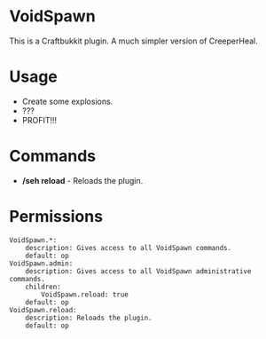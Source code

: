 VoidSpawn
========

This is a Craftbukkit plugin. A much simpler version of CreeperHeal.

Usage
========

* Create some explosions.
* ???
* PROFIT!!!

Commands
========
* **/seh reload** - Reloads the plugin.

Permissions
========

    VoidSpawn.*:
        description: Gives access to all VoidSpawn commands.
        default: op
    VoidSpawn.admin:
        description: Gives access to all VoidSpawn administrative commands.
        children:
            VoidSpawn.reload: true
        default: op
    VoidSpawn.reload:
        description: Reloads the plugin.
        default: op
